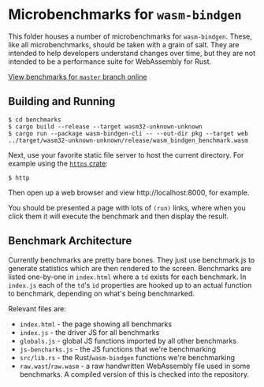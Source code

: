 # Microbenchmarks for `wasm-bindgen`

This folder houses a number of microbenchmarks for `wasm-bindgen`. These, like
all microbenchmarks, should be taken with a grain of salt. They are intended to
help developers understand changes over time, but they are not intended to be a
performance suite for WebAssembly for Rust.

[View benchmarks for `master` branch online][online]

[online]: https://wasm-bindgen.github.io/wasm-bindgen/benchmarks/

## Building and Running

```
$ cd benchmarks
$ cargo build --release --target wasm32-unknown-unknown
$ cargo run --package wasm-bindgen-cli -- --out-dir pkg --target web ../target/wasm32-unknown-unknown/release/wasm_bindgen_benchmark.wasm
```

Next, use your favorite static file server to host the current directory. For
example using the [`https` crate](https://crates.io/crates/https):

```
$ http
```

Then open up a web browser and view http://localhost:8000, for example.

You should be presented a page with lots of `(run)` links, where when you click
them it will execute the benchmark and then display the result.

## Benchmark Architecture

Currently benchmarks are pretty bare bones. They just use benchmark.js to
generate statistics which are then rendered to the screen. Benchmarks are listed
one-by-one in `index.html` where a `td` exists for each benchmark. In `index.js`
each of the `td`'s `id` properties are hooked up to an actual function to
benchmark, depending on what's being benchmarked.

Relevant files are:

* `index.html` - the page showing all benchmarks
* `index.js` - the driver JS for all benchmarks
* `globals.js` - global JS functions imported by all other benchmarks
* `js-bencharks.js` - the JS functions that we're benchmarking
* `src/lib.rs` - the Rust/`wasm-bindgen` functions we're benchmarking
* `raw.wast`/`raw.wasm` - a raw handwritten WebAssembly file used in some
  benchmarks. A compiled version of this is checked into the repository.

